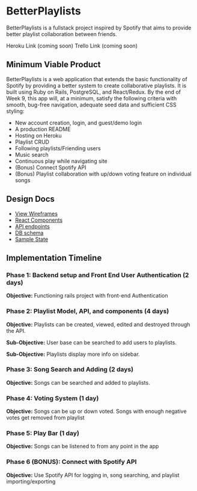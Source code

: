 # BetterPlaylists
BetterPlaylists is a fullstack project inspired by Spotify that aims to provide better playlist collaboration between friends.

Heroku Link (coming soon)
Trello Link (coming soon)

<h2>Minimum Viable Product</h2>
<p>BetterPlaylists is a web application that extends the basic functionality of Spotify by providing a better system to create collaborative playlists. It is built using Ruby on Rails, PostgreSQL, and React/Redux. By the end of Week 9, this app will, at a minimum, satisfy the following criteria with smooth, bug-free navigation, adequate seed data and sufficient CSS styling:</p>
<ul>
<li>New account creation, login, and guest/demo login</li>
<li>A production README</li>
<li>Hosting on Heroku</li>
<li>Playlist CRUD</li>
<li>Following playlists/Friending users</li>
<li>Music search</li>
<li>Continuous play while navigating site</li>
<li>(Bonus) Connect Spotify API</li>
<li>(Bonus) Playlist collaboration with up/down voting feature on individual songs</li>
</ul>

## Design Docs
* [View Wireframes][wireframes]
* [React Components][components]
* [API endpoints][api-endpoints]
* [DB schema][schema]
* [Sample State][sample-state]

[wireframes]: docs/wireframes
[components]: docs/component-hierarchy.md
[sample-state]: docs/sample-state.md
[api-endpoints]: docs/api-endpoints.md
[schema]: docs/schema.md




<h2>Implementation Timeline</h2>

### Phase 1: Backend setup and Front End User Authentication (2 days)

**Objective:** Functioning rails project with front-end Authentication

### Phase 2: Playlist Model, API, and components (4 days)
**Objective:** Playlists can be created, viewed, edited and destroyed through the API.

**Sub-Objective:** User base can be searched to add users to playlists.

**Sub-Objective:** Playlists display more info on sidebar.

### Phase 3: Song Search and Adding (2 days)
**Objective:** Songs can be searched and added to playlists.

### Phase 4: Voting System (1 day)
**Objective:** Songs can be up or down voted. Songs with enough negative votes get removed from playlist

### Phase 5: Play Bar (1 day)
**Objective:** Songs can be listened to from any point in the app

### Phase 6 (BONUS): Connect with Spotify API
**Objective:** Use Spotify API for logging in, song searching, and playlist importing/exporting
